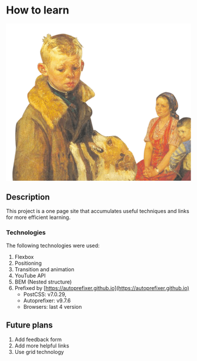 # How to learn
![alt text](https://github.com/mahakomar11/how-to-learn/blob/master/images/header-image.png?raw=true)
## Description

This project is a one page site that accumulates useful techniques and links for more efficient learning.

### Technologies

The following technologies were used:
1. Flexbox
2. Positioning
3. Transition and animation
4. YouTube API
5. BEM (Nested structure)
6. Prefixed by [https://autoprefixer.github.io](https://autoprefixer.github.io)
    * PostCSS: v7.0.29,
    * Autoprefixer: v9.7.6
    * Browsers: last 4 version

## Future plans

1. Add feedback form
2. Add more helpful links
3. Use grid technology
